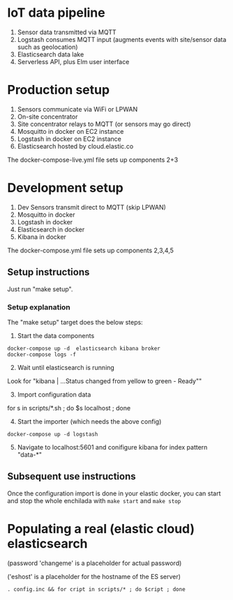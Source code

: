 
# IoT data pipeline

1. Sensor data transmitted via MQTT
3. Logstash consumes MQTT input (augments events with site/sensor data such as geolocation)
4. Elasticsearch data lake
5. Serverless API, plus Elm user interface

# Production setup

1. Sensors communicate via WiFi or LPWAN
2. On-site concentrator
3. Site concentrator relays to MQTT (or sensors may go direct)
2. Mosquitto in docker on EC2 instance 
3. Logstash in docker on EC2 instance 
4. Elasticsearch hosted by cloud.elastic.co

The docker-compose-live.yml file sets up components 2+3

# Development setup

1. Dev Sensors transmit direct to MQTT (skip LPWAN)
2. Mosquitto in docker
3. Logstash in docker
4. Elasticsearch in docker
5. Kibana in docker

The docker-compose.yml file sets up components 2,3,4,5

## Setup instructions

Just run "make setup".

### Setup explanation

The "make setup" target does the below steps:

1. Start the data components

```
docker-compose up -d  elasticsearch kibana broker
docker-compose logs -f
```

2. Wait until elasticsearch is running

Look for "kibana | ...Status changed from yellow to green - Ready""

3. Import configuration data

for s in scripts/*.sh ; do $s localhost ; done

4. Start the importer (which needs the above config)

```
docker-compose up -d logstash
```

5. Navigate to localhost:5601 and conifigure kibana for index pattern "data-*"


## Subsequent use instructions

Once the configuration import is done in your elastic docker, 
you can start and stop the whole enchilada with `make start` and `make stop`

# Populating a real (elastic cloud) elasticsearch 

(password 'changeme' is a placeholder for actual password)

('eshost' is a placeholder for the hostname of the ES server)

```
. config.inc && for cript in scripts/* ; do $cript ; done
```



